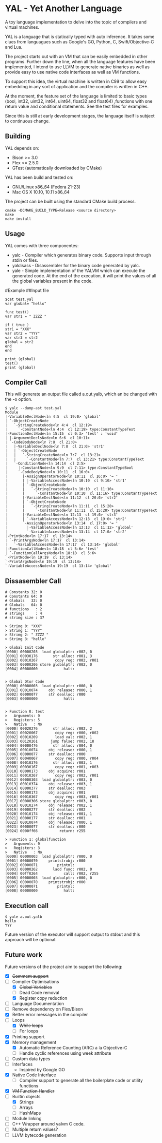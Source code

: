 YAL - Yet Another Language
==========================

A toy language implementation to delve into the topic of compilers and virtual machines.

YAL is a language that is statically typed with auto inference. It takes some clues from languagues such as Google's GO, Python, C, Swift/Objective-C and Lua.

The project starts out with an VM that can be easily embedded in other programs. Further down the line, when all the language features have been implemented, I intend to use LLVM to generate native binaries as well as provide easy to use native code interfaces as well as VM functions.

To support this idea, the virtual machine is written in C99 to allow easy embedding in any sort
of application and the compiler is written in C++.

At the moment, the feature set of the language is limited to basic types (bool, int32, uint32, int64, uint64, float32 and float64) ,functions with one return value and conditional statements. See the test files for examples.

Since this is still at early development stages, the language itself is subject to continuous change.

Building
--------

YAL depends on:
* Bison >= 3.0
* Flex >= 2.5.0
* GTest (automatically downloaded by CMake)

YAL has been build and tested on:
* GNU/Linux x86_64 (Fedora 21-23)
* Mac OS X 10.10, 10.11 x86_64

The project can be built using the standard CMake build process.
```
cmake -DCMAKE_BUILD_TYPE=Release <source directory>
make 
make install
```
Usage
-----

YAL comes with three componentes:

* yalc - Compiler which generates binary code. Supports input through stdin or files. 
* yaldisass - Disassembler for the binary code generated by yalc.
* yale - Simple implementation of the YALVM which can execute the generated code. At the end of the execution, it will print the values of all the global variables present in the code.

#Example
##Input file
```
$cat test.yal
var global= "hello"

func test()
var str1 = " ZZZZ "

if ( true )
str1 = "XXX"
var str2 = "YYY"
var str3 = str2
global = str2
end
end

print (global)
test()
print (global)
```

## Compiler Call
This will generate an output file called a.out.yalb, which an be changed with the -o
option.
```
$ yalc --dump-ast test.yal
Module
|-VariableDeclNode<ln 4:5  cl 19:0> 'global'
| `-ObjectCreateNode 
|   `-StringCreateNode<ln 4:4  cl 12:19> 
|     `-ConstantNode<ln 4:4  cl 12:19> type:ConstantTypeText
|-FunctionDeclNode<ln 15:15  cl 0:3> 'test' : 'void'
| |-ArgumentDeclsNode<ln 6:6  cl 10:11> 
| `-CodeBodyNode<ln 7:8  cl 21:0> 
|   |-VariableDeclNode<ln 7:8  cl 21:0> 'str1'
|   | `-ObjectCreateNode 
|   |   `-StringCreateNode<ln 7:7  cl 13:21> 
|   |     `-ConstantNode<ln 7:7  cl 13:21> type:ConstantTypeText
|   `-ConditionNode<ln 14:14  cl 2:5> 
|     |-ConstantNode<ln 9:9  cl 7:11> type:ConstantTypeBool
|     `-CodeBodyNode<ln 10:11  cl 16:0> 
|       |-AssignOperatorNode<ln 10:11  cl 16:0> '= '
|       | |-VariableAccessNode<ln 10:10  cl 9:10> 'str1'
|       | `-ObjectCreateNode 
|       |   `-StringCreateNode<ln 10:10  cl 11:16> 
|       |     `-ConstantNode<ln 10:10  cl 11:16> type:ConstantTypeText
|       |-VariableDeclNode<ln 11:12  cl 20:0> 'str2'
|       | `-ObjectCreateNode 
|       |   `-StringCreateNode<ln 11:11  cl 15:20> 
|       |     `-ConstantNode<ln 11:11  cl 15:20> type:ConstantTypeText
|       |-VariableDeclNode<ln 12:13  cl 19:0> 'str3'
|       | `-VariableAccessNode<ln 12:13  cl 19:0> 'str2'
|       `-AssignOperatorNode<ln 13:14  cl 17:0> '= '
|         |-VariableAccessNode<ln 13:13  cl 11:12> 'global'
|         `-VariableAccessNode<ln 13:14  cl 17:0> 'str2'
|-PrintNode<ln 17:17  cl 13:14> 
| `-PrintArgsNode<ln 17:17  cl 13:14> 
|   `-VariableAccessNode<ln 17:17  cl 13:14> 'global'
|-FunctionCallNode<ln 18:18  cl 5:6> 'test'
| `-FunctionCallArgsNode<ln 18:18  cl 5:6> 
`-PrintNode<ln 19:19  cl 13:14> 
`-PrintArgsNode<ln 19:19  cl 13:14> 
`-VariableAccessNode<ln 19:19  cl 13:14> 'global'
```

## Dissasembler Call
```
# Constants 32: 0
# Constants 64: 0
# Globals   32: 0
# Globals   64: 0
# functions   : 2
# strings     : 4
# string size : 37

> String 0: "XXX"
> String 1: "YYY"
> String 2: " ZZZZ "
> String 3: "hello"

> Global Init Code
[0000] 00000203  load globalptr: r002, 0
[0001] 00030176       str alloc: r001, 3
[0002] 00010267        copy reg: r002, r001
[0003] 00000206 store globalptr: r002, 0
[0004] 00000000            halt: 


> Global Dtor Code
[0000] 00000003  load globalptr: r000, 0
[0001] 00010074     obj release: r000, 1
[0002] 00000077     str dealloc: r000
[0003] 00000000            halt: 


> Function 0: test
>   Arguments: 0
>   Registers: 5
>   Native   : No
[0000] 00020276       str alloc: r002, 2
[0001] 00020067        copy reg: r000, r002
[0002] 00010209        load val: r002, 1
[0003] 00120261      jump false: r002, 18
[0004] 00000476       str alloc: r004, 0
[0005] 00010074     obj release: r000, 1
[0006] 00000077     str dealloc: r000
[0007] 00040067        copy reg: r000, r004
[0008] 00010376       str alloc: r003, 1
[0009] 00030167        copy reg: r001, r003
[0010] 00000173     obj acquire: r001
[0011] 00010267        copy reg: r002, r001
[0012] 00000303  load globalptr: r003, 0
[0013] 00010374     obj release: r003, 1
[0014] 00000377     str dealloc: r003
[0015] 00000173     obj acquire: r001
[0016] 00010367        copy reg: r003, r001
[0017] 00000306 store globalptr: r003, 0
[0018] 00010274     obj release: r002, 1
[0019] 00000277     str dealloc: r002
[0020] 00010174     obj release: r001, 1
[0021] 00000177     str dealloc: r001
[0022] 00010074     obj release: r000, 1
[0023] 00000077     str dealloc: r000
[0024] 0000ff66          return: r255

> Function 1: globalfunction
>   Arguments: 0
>   Registers: 3
>   Native   : No
[0000] 00000003  load globalptr: r000, 0
[0001] 00000070     printstrobj: r000
[0002] 00000071         printnl: 
[0003] 00000262       laod func: r002, 0
[0004] 00ff0264            call: r002, r255
[0005] 00000003  load globalptr: r000, 0
[0006] 00000070     printstrobj: r000
[0007] 00000071         printnl: 
[0008] 00000000            halt: 

```

## Execution call

```
$ yale a.out.yalb
hello
YYY

```

Future version of the executor will support output to stdout and this approach will be optional.

Future work
-----------
Future versions of the project aim to support the following:

* [X] ~~Comment support~~
* [ ] Compiler Optimisations
  * [X] ~~Global Variables~~
  * [ ] Dead Code removal
  * [X] Register copy reduction
* [ ] Language Documentation
* [ ] Remove dependency on Flex/Bison
* [X] Better error messages in the compiler
* [ ] Loops
  * [X] ~~While loops~~
  * [ ] For loops
* [X] ~~Printing support~~
* [X] Memory management
  * [X] Automatic Reference Counting (ARC) a la Objective-C
  * [ ] Handle cyclic references using week attribute
* [ ] Custom data types
* [ ] Interfaces
  * Inspired by Google GO
* [X] Native Code Interface
  * [ ] Compiler support to generate all the boilerplate code or utility functions
* [X] ~~VM Function Handler~~
* [ ] Builtin objects
  * [X] Strings
  * [ ] Arrays 
  * [ ] HashMaps
* [ ] Module linking
* [ ] C++ Wrapper around yalvm C code.
* [ ] Multiple return values?
* [ ] LLVM bytecode generation
